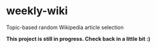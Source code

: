 # weekly-wiki
Topic-based random Wikipedia article selection

**This project is still in progress. Check back in a little bit :)**